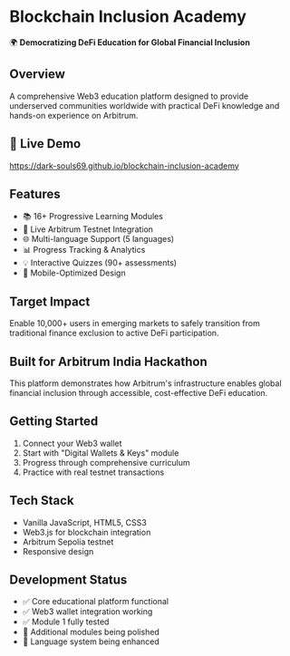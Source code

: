 # Blockchain Inclusion Academy

🌍 **Democratizing DeFi Education for Global Financial Inclusion**

## Overview
A comprehensive Web3 education platform designed to provide underserved communities worldwide with practical DeFi knowledge and hands-on experience on Arbitrum.

## 🚀 Live Demo
https://dark-souls69.github.io/blockchain-inclusion-academy

## Features
- 📚 16+ Progressive Learning Modules
- 🔗 Live Arbitrum Testnet Integration  
- 🌐 Multi-language Support (5 languages)
- 📊 Progress Tracking & Analytics
- 💡 Interactive Quizzes (90+ assessments)
- 📱 Mobile-Optimized Design

## Target Impact
Enable 10,000+ users in emerging markets to safely transition from traditional finance exclusion to active DeFi participation.

## Built for Arbitrum India Hackathon
This platform demonstrates how Arbitrum's infrastructure enables global financial inclusion through accessible, cost-effective DeFi education.

## Getting Started
1. Connect your Web3 wallet
2. Start with "Digital Wallets & Keys" module  
3. Progress through comprehensive curriculum
4. Practice with real testnet transactions

## Tech Stack
- Vanilla JavaScript, HTML5, CSS3
- Web3.js for blockchain integration
- Arbitrum Sepolia testnet
- Responsive design

## Development Status
- ✅ Core educational platform functional
- ✅ Web3 wallet integration working
- ✅ Module 1 fully tested
- 🔧 Additional modules being polished
- 🔧 Language system being enhanced

